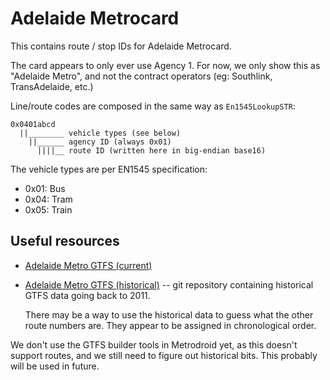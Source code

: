 # Adelaide Metrocard

This contains route / stop IDs for Adelaide Metrocard.

The card appears to only ever use Agency 1.  For now, we only show this as "Adelaide Metro", and not the contract operators (eg: Southlink, TransAdelaide, etc.)

Line/route codes are composed in the same way as `En1545LookupSTR`:

```
0x0401abcd
  ||________ vehicle types (see below)
    ||______ agency ID (always 0x01)
      ||||__ route ID (written here in big-endian base16)
```

The vehicle types are per EN1545 specification:

* 0x01: Bus
* 0x04: Tram
* 0x05: Train

## Useful resources

* [Adelaide Metro GTFS (current)](https://data.sa.gov.au/data/dataset/adelaide-metro-general-transit-feed)

* [Adelaide Metro GTFS (historical)](https://github.com/gtfsdata/adelaidemetro-gtfs/) -- git repository containing historical GTFS data going back to 2011.

  There may be a way to use the historical data to guess what the other route numbers are.  They appear to be assigned in chronological order.

We don't use the GTFS builder tools in Metrodroid yet, as this doesn't support routes, and we still need to figure out historical bits. This probably will be used in future.
